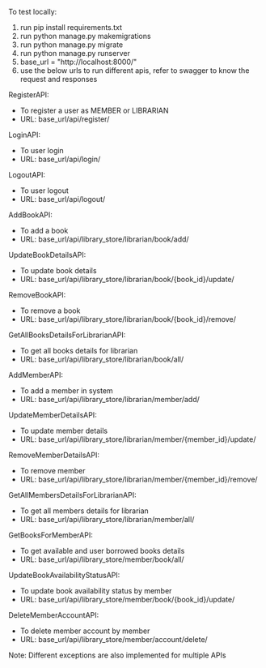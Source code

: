 To test locally:
1. run pip install requirements.txt
2. run python manage.py makemigrations
3. run python manage.py migrate
4. run python manage.py runserver
4. base_url = "http://localhost:8000/"
5. use the below urls to run different apis, refer to swagger to know the request and responses

RegisterAPI:
 - To register a user as MEMBER or LIBRARIAN
 - URL: base_url/api/register/

LoginAPI:
 - To user login
 - URL: base_url/api/login/

LogoutAPI:
 - To user logout
 - URL: base_url/api/logout/

AddBookAPI:
 - To add a book
 - URL: base_url/api/library_store/librarian/book/add/

UpdateBookDetailsAPI:
 - To update book details
 - URL: base_url/api/library_store/librarian/book/{book_id}/update/

RemoveBookAPI:
 - To remove a book
 - URL: base_url/api/library_store/librarian/book/{book_id}/remove/

GetAllBooksDetailsForLibrarianAPI:
 - To get all books details for librarian
 - URL: base_url/api/library_store/librarian/book/all/

AddMemberAPI:
 - To add a member in system
 - URL: base_url/api/library_store/librarian/member/add/

UpdateMemberDetailsAPI:
 - To update member details
 - URL: base_url/api/library_store/librarian/member/{member_id}/update/

RemoveMemberDetailsAPI:
 - To remove member
 - URL: base_url/api/library_store/librarian/member/{member_id}/remove/

GetAllMembersDetailsForLibrarianAPI:
 - To get all members details for librarian
 - URL: base_url/api/library_store/librarian/member/all/

GetBooksForMemberAPI:
 - To get available and user borrowed books details
 - URL: base_url/api/library_store/member/book/all/

UpdateBookAvailabilityStatusAPI:
 - To update book availability status by member
 - URL: base_url/api/library_store/member/book/{book_id}/update/

DeleteMemberAccountAPI:
 - To delete member account by member
 - URL: base_url/api/library_store/member/account/delete/


Note: Different exceptions are also implemented for multiple APIs
